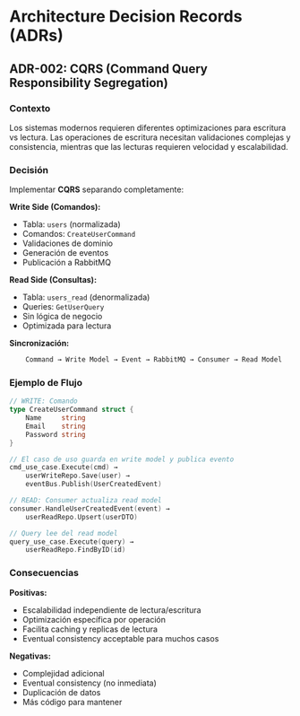 # Architecture Decision Records (ADRs)

## ADR-002: CQRS (Command Query Responsibility Segregation)

### Contexto

Los sistemas modernos requieren diferentes optimizaciones para escritura vs lectura. Las operaciones de escritura necesitan validaciones complejas y consistencia, mientras que las lecturas requieren velocidad y escalabilidad.

### Decisión

Implementar **CQRS** separando completamente:

**Write Side (Comandos):**

- Tabla: `users` (normalizada)
- Comandos: `CreateUserCommand`
- Validaciones de dominio
- Generación de eventos
- Publicación a RabbitMQ

**Read Side (Consultas):**

- Tabla: `users_read` (denormalizada)
- Queries: `GetUserQuery`
- Sin lógica de negocio
- Optimizada para lectura

**Sincronización:**

```sh
    Command → Write Model → Event → RabbitMQ → Consumer → Read Model
```

### Ejemplo de Flujo

```go
// WRITE: Comando
type CreateUserCommand struct {
    Name     string
    Email    string
    Password string
}

// El caso de uso guarda en write model y publica evento
cmd_use_case.Execute(cmd) → 
    userWriteRepo.Save(user) → 
    eventBus.Publish(UserCreatedEvent)

// READ: Consumer actualiza read model
consumer.HandleUserCreatedEvent(event) → 
    userReadRepo.Upsert(userDTO)

// Query lee del read model
query_use_case.Execute(query) → 
    userReadRepo.FindByID(id)
```

### Consecuencias

**Positivas:**

- Escalabilidad independiente de lectura/escritura
- Optimización específica por operación
- Facilita caching y replicas de lectura
- Eventual consistency acceptable para muchos casos

**Negativas:**

- Complejidad adicional
- Eventual consistency (no inmediata)
- Duplicación de datos
- Más código para mantener
